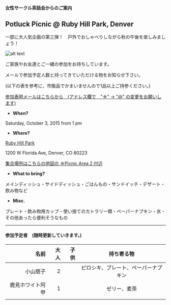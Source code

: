 #### 女性サークル茶話会からのご案内
## Potluck Picnic @ Ruby Hill Park, Denver
一部に大人気企画の第三弾！　戸外でおしゃべりしながら秋の午後を楽しみましょう！ 

![alt text](http://static1.squarespace.com/static/50940f26e4b05d6afda39c71/t/509aa126e4b0472f6bf1bcdc/1352311079199/20111024__pavillion%7Ep1.jpg?format=750w)

ご家族やお友達とご一緒の参加をお待ちしています。

メールで参加予定人数と持ってきていただける物をお知らせ下さい。

(以下の表を参考に、市販品でかまいませんので1品以上ご持参ください。)

<a href="mailto:tomoko.kd☆gmail.com?subject=Potluck Picnic @ Ruby Hill Park">参加表明メールはこちらから　(アドレス欄で　"☆" -> "@" の変更をお願いします)</a>


* __When?__ 

Saturday, October 3, 2015 from 1 pm


* __Where?__ 

[Ruby Hill Park](https://www.google.com/maps/place/Ruby+Hill+Park/@39.6858296,-105.0043237,16z/data=!3m1!4b1!4m2!3m1!1s0x876c7fa3495e7ab7:0x9d3da3ab45c18b98 "Where?")

1200 W Florida Ave, Denver, CO 80223

[集合場所はこちらの地図の ☆Picnic Area 2 付近](http://www.denvergov.org/portals/747/documents/parkart/ParkArt_Ruby%20Hill%20Park.pdf)

* __What to bring?__

メインディッシュ・サイドディッシュ・ごはんもの・サンドイッチ・デザート・飲み物など

* __Misc.__

プレート・飲み物用カップ・使い捨てのカトラリー類・ペーパーナプキン・氷・その他あったら便利そうなもの

***
#### 参加予定者　(随時更新していきます。)
| 名前　|大人|子供| 持ち寄る物|
|--------:|---:|---:|:---------:|
|小山朋子|2| |ピロシキ、プレート、ペーパーナプキン|
| 鹿見ホワイト阿甲|1| |ゼリー、麦茶|
| | | | |
